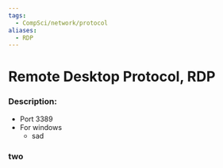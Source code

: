 ```yaml
---
tags:
  - CompSci/network/protocol
aliases:
  - RDP
---
```

# Remote Desktop Protocol, RDP
### Description:
- Port 3389
- For windows
	- sad
### two